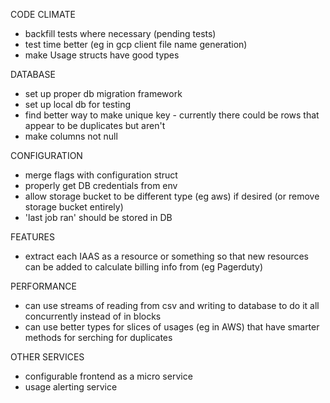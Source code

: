 CODE CLIMATE
* backfill tests where necessary (pending tests)
* test time better (eg in gcp client file name generation)
* make Usage structs have good types

DATABASE
* set up proper db migration framework
* set up local db for testing
* find better way to make unique key - currently there could be rows that appear to be duplicates but aren't
* make columns not null

CONFIGURATION
* merge flags with configuration struct
* properly get DB credentials from env
* allow storage bucket to be different type (eg aws) if desired (or remove storage bucket entirely)
* 'last job ran' should be stored in DB

FEATURES
* extract each IAAS as a resource or something so that new resources can be added to calculate billing info from (eg Pagerduty)

PERFORMANCE
* can use streams of reading from csv and writing to database to do it all concurrently instead of in blocks
* can use better types for slices of usages (eg in AWS) that have smarter methods for serching for duplicates

OTHER SERVICES
* configurable frontend as a micro service
* usage alerting service
